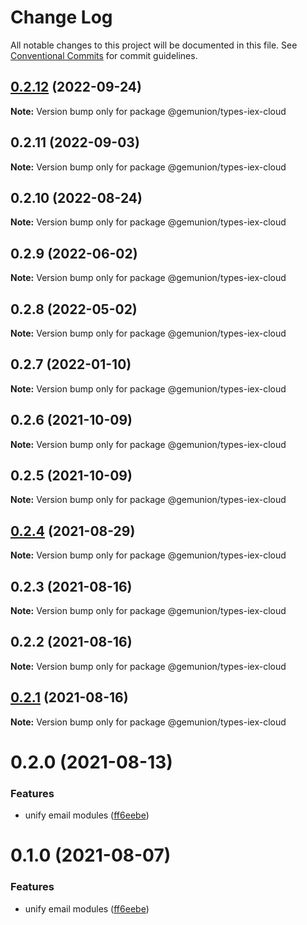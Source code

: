 # Change Log

All notable changes to this project will be documented in this file.
See [Conventional Commits](https://conventionalcommits.org) for commit guidelines.

## [0.2.12](https://github.com/gemunion/common-packages/compare/@gemunion/types-iex-cloud@0.2.11...@gemunion/types-iex-cloud@0.2.12) (2022-09-24)

**Note:** Version bump only for package @gemunion/types-iex-cloud





## 0.2.11 (2022-09-03)

**Note:** Version bump only for package @gemunion/types-iex-cloud





## 0.2.10 (2022-08-24)

**Note:** Version bump only for package @gemunion/types-iex-cloud





## 0.2.9 (2022-06-02)

**Note:** Version bump only for package @gemunion/types-iex-cloud





## 0.2.8 (2022-05-02)

**Note:** Version bump only for package @gemunion/types-iex-cloud





## 0.2.7 (2022-01-10)

**Note:** Version bump only for package @gemunion/types-iex-cloud





## 0.2.6 (2021-10-09)

**Note:** Version bump only for package @gemunion/types-iex-cloud





## 0.2.5 (2021-10-09)

**Note:** Version bump only for package @gemunion/types-iex-cloud





## [0.2.4](https://github.com/gemunion/nestjs-packages/compare/@gemunion/types-iex-cloud@0.2.3...@gemunion/types-iex-cloud@0.2.4) (2021-08-29)

**Note:** Version bump only for package @gemunion/types-iex-cloud





## 0.2.3 (2021-08-16)

**Note:** Version bump only for package @gemunion/types-iex-cloud





## 0.2.2 (2021-08-16)

**Note:** Version bump only for package @gemunion/types-iex-cloud





## [0.2.1](https://github.com/gemunion/nestjs-packages/compare/@gemunion/types-iex-cloud@0.2.0...@gemunion/types-iex-cloud@0.2.1) (2021-08-16)

**Note:** Version bump only for package @gemunion/types-iex-cloud





# 0.2.0 (2021-08-13)


### Features

* unify email modules ([ff6eebe](https://github.com/gemunion/nestjs-packages/commit/ff6eebec500a2ab07077ac216879ec5af7c362e3))





# 0.1.0 (2021-08-07)


### Features

* unify email modules ([ff6eebe](https://github.com/gemunion/nestjs-packages/commit/ff6eebec500a2ab07077ac216879ec5af7c362e3))
